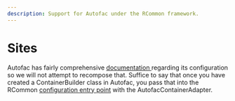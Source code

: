 ```yaml
---
description: Support for Autofac under the RCommon framework.
---
```


# Sites

Autofac has fairly comprehensive [documentation ](https://autofac.org)regarding its configuration so we will not attempt to recompose that. Suffice to say that once you have created a ContainerBuilder class in Autofac, you pass that into the RCommon [configuration entry point](broken-reference) with the AutofacContainerAdapter.&#x20;
